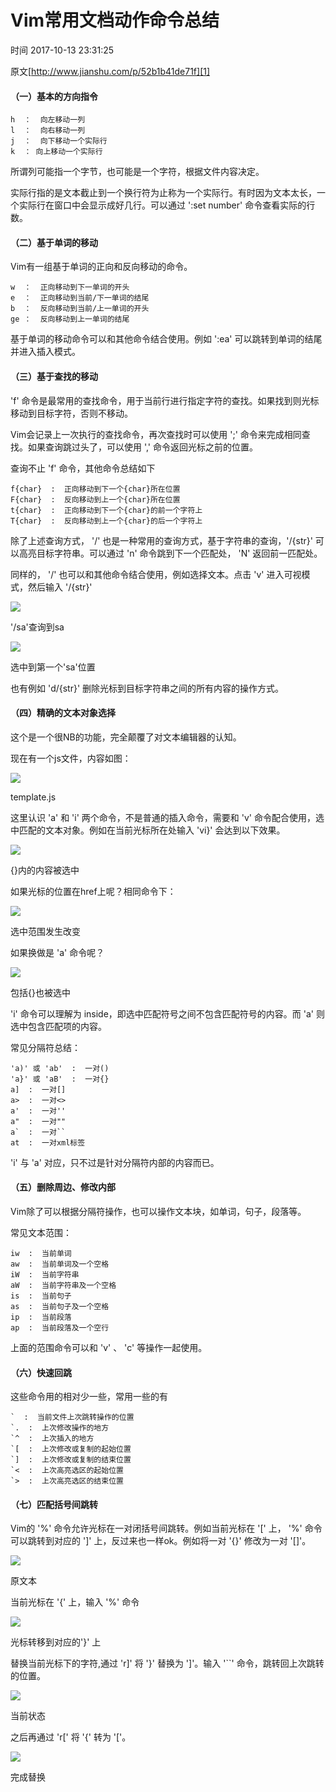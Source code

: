 # Vim常用文档动作命令总结

 时间 2017-10-13 23:31:25  

原文[http://www.jianshu.com/p/52b1b41de71f][1]


#### （一）基本的方向指令

    h  ：  向左移动一列
    l  ：  向右移动一列
    j  ：  向下移动一个实际行
    k  ： 向上移动一个实际行

所谓列可能指一个字节，也可能是一个字符，根据文件内容决定。

实际行指的是文本截止到一个换行符为止称为一个实际行。有时因为文本太长，一个实际行在窗口中会显示成好几行。可以通过 ':set number' 命令查看实际的行数。

#### （二）基于单词的移动

Vim有一组基于单词的正向和反向移动的命令。

    w  ：  正向移动到下一单词的开头
    e  ：  正向移动到当前/下一单词的结尾
    b  ：  反向移动到当前/上一单词的开头
    ge ：  反向移动到上一单词的结尾

基于单词的移动命令可以和其他命令结合使用。例如 ':ea' 可以跳转到单词的结尾并进入插入模式。

#### （三）基于查找的移动

'f' 命令是最常用的查找命令，用于当前行进行指定字符的查找。如果找到则光标移动到目标字符，否则不移动。

Vim会记录上一次执行的查找命令，再次查找时可以使用 ';' 命令来完成相同查找。如果查询跳过头了，可以使用 ',' 命令返回光标之前的位置。

查询不止 'f' 命令，其他命令总结如下

    f{char}  :  正向移动到下一个{char}所在位置
    F{char}  :  反向移动到上一个{char}所在位置
    t{char}  :  正向移动到下一个{char}的前一个字符上
    T{char}  :  反向移动到上一个{char}的后一个字符上

除了上述查询方式， '/' 也是一种常用的查询方式，基于字符串的查询，'/{str}' 可以高亮目标字符串。可以通过 'n' 命令跳到下一个匹配处， 'N' 返回前一匹配处。

同样的， '/' 也可以和其他命令结合使用，例如选择文本。点击 'v' 进入可视模式，然后输入 '/{str}'

![][3]

'/sa'查询到sa

![][4]

选中到第一个'sa'位置

也有例如 'd/{str}' 删除光标到目标字符串之间的所有内容的操作方式。

#### （四）精确的文本对象选择

这个是一个很NB的功能，完全颠覆了对文本编辑器的认知。

现在有一个js文件，内容如图：

![][5]

template.js

这里认识 'a' 和 'i' 两个命令，不是普通的插入命令，需要和 'v' 命令配合使用，选中匹配的文本对象。例如在当前光标所在处输入 'vi}' 会达到以下效果。

![][6]

{}内的内容被选中

如果光标的位置在href上呢？相同命令下：

![][7]

选中范围发生改变

如果换做是 'a' 命令呢？

![][8]

包括{}也被选中

'i' 命令可以理解为 inside，即选中匹配符号之间不包含匹配符号的内容。而 'a' 则选中包含匹配项的内容。

常见分隔符总结：

    'a)' 或 'ab'  :  一对()
    'a}' 或 'aB'  :  一对{}
    a]  :  一对[]
    a>  :  一对<>
    a'  :  一对''
    a"  :  一对""
    a`  :  一对``
    at  :  一对xml标签

'i' 与 'a' 对应，只不过是针对分隔符内部的内容而已。

#### （五）删除周边、修改内部

Vim除了可以根据分隔符操作，也可以操作文本块，如单词，句子，段落等。

常见文本范围：

    iw  :  当前单词
    aw  :  当前单词及一个空格
    iW  :  当前字符串
    aW  :  当前字符串及一个空格
    is  :  当前句子
    as  :  当前句子及一个空格
    ip  :  当前段落
    ap  :  当前段落及一个空行

上面的范围命令可以和 'v' 、 'c' 等操作一起使用。

#### （六）快速回跳

这些命令用的相对少一些，常用一些的有

    `  :  当前文件上次跳转操作的位置
    `.  :  上次修改操作的地方
    `^  :  上次插入的地方
    `[  :  上次修改或复制的起始位置
    `]  :  上次修改或复制的结束位置
    `<  :  上次高亮选区的起始位置
    `>  :  上次高亮选区的结束位置

#### （七）匹配括号间跳转

Vim的 '%' 命令允许光标在一对闭括号间跳转。例如当前光标在 '[' 上， '%' 命令可以跳转到对应的 ']' 上，反过来也一样ok。例如将一对 '{}' 修改为一对 '[]'。

![][9]

原文本

当前光标在 '{' 上，输入 '%' 命令

![][10]

光标转移到对应的'}' 上

替换当前光标下的字符,通过 'r]' 将 '}' 替换为 ']'。输入 '``' 命令，跳转回上次跳转的位置。

![][11]

当前状态

之后再通过 'r[' 将 '{' 转为 '['。

![][12]

完成替换


[1]: http://www.jianshu.com/p/52b1b41de71f

[3]: ../img/ZbAJNrj.png
[4]: ../img/jeAjimF.png
[5]: ../img/mqIBJbF.png
[6]: ../img/bYjuYz7.png
[7]: ../img/YBniquJ.png
[8]: ../img/6zayYfQ.png
[9]: ../img/Rb6Nfye.png
[10]: ../img/RFZr2aQ.png
[11]: ../img/Iv6bE3j.png
[12]: ../img/6ZRFZr3.png